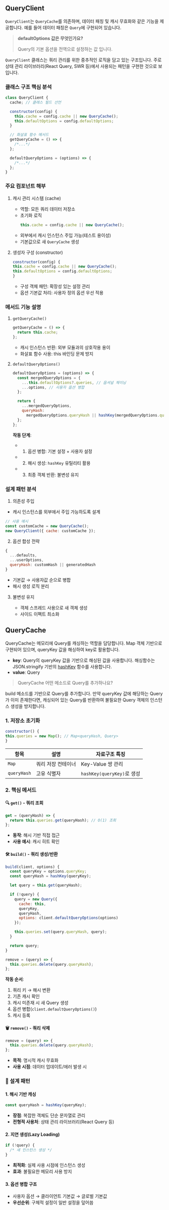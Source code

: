 ## QueryClient

`QueryClient`는 `QueryCache`를 의존하며, 데이터 패칭 및 캐시 무효화와 같은 기능을 제공합니다. 예를 들어 데이터 패칭은 `Query`에 구현되어 있습니다.

> **defaultOptions 값은 무엇인가요?**
>
> Query의 기본 옵션을 전역으로 설정하는 값 입니다.

`QueryClient` 클래스는 쿼리 관리를 위한 중추적인 로직을 담고 있는 구조입니다. 주로 상태 관리 라이브러리(React Query, SWR 등)에서 사용되는 패턴을 구현한 것으로 보입니다.

### 클래스 구조 핵심 분석

```js
class QueryClient {
  cache; // 클래스 필드 선언

  constructor(config) {
    this.cache = config.cache || new QueryCache();
    this.defaultOptions = config.defaultOptions;
  }

  // 화살표 함수 메서드
  getQueryCache = () => {
    /*...*/
  };

  defaultQueryOptions = (options) => {
    /*...*/
  };
}
```

### 주요 컴포넌트 해부

1. 캐시 관리 시스템 (cache)

   - 역할: 모든 쿼리 데이터 저장소
   - 초기화 로직
     ```javascript
     this.cache = config.cache || new QueryCache();
     ```
   - 외부에서 캐시 인스턴스 주입 가능(테스트 용이성)
   - 기본값으로 새 `QueryCache` 생성

2. 생성자 구성 (constructor)
   ```javascript
   constructor(config) {
   this.cache = config.cache || new QueryCache();
   this.defaultOptions = config.defaultOptions;
   }
   ```
   - 구성 객체 패턴: 확장성 있는 설정 관리
   - 옵션 기본값 처리: 사용자 정의 옵션 우선 적용

### 메서드 기능 설명

1. `getQueryCache()`

   ```javascript
   getQueryCache = () => {
     return this.cache;
   };
   ```

   - 캐시 인스턴스 반환: 외부 모듈과의 상호작용 용이
   - 화살표 함수 사용: this 바인딩 문제 방지

2. `defaultQueryOptions()`

   ```javascript
   defaultQueryOptions = (options) => {
     const mergedQueryOptions = {
       ...this.defaultOptions?.queries, // 옵셔널 체이닝
       ...options, // 사용자 옵션 병합
     };

     return {
       ...mergedQueryOptions,
       queryHash:
         mergedQueryOptions.queryHash || hashKey(mergedQueryOptions.queryKey),
     };
   };
   ```

   **작동 단계**:

   - 1. 옵션 병합: 기본 설정 + 사용자 설정
   - 2. 해시 생성: `hashKey` 유틸리티 활용
   - 3. 최종 객체 반환: 불변성 유지

### 설계 패턴 분석

1. 의존성 주입

- 캐시 인스턴스를 외부에서 주입 가능하도록 설계

```javascript
// 사용 예시
const customCache = new QueryCache();
new QueryClient({ cache: customCache });
```

2. 옵션 합성 전략

```javascript
{
  ...defaults,
  ...userOptions,
  queryHash: customHash || generatedHash
}
```

- 기본값 → 사용자값 순으로 병합
- 해시 생성 로직 분리

3. 불변성 유지

   - 객체 스프레드 사용으로 새 객체 생성
   - 사이드 이펙트 최소화

## QueryCache

QueryCache는 메모리에 Query를 캐싱하는 역할을 담당합니다. Map 객체 기반으로 구현되어 있으며, queryKey 값을 해싱하여 key로 활용합니다.

- **key**: Query의 queryKey 값을 기반으로 해싱된 값을 사용합니다. 해싱함수는 JSON.stringify 기반의 [hashKey](./tanstack-query-lite/core/util.js#L2) 함수를 사용합니다.
- **value**: Query

> QueryCache 어떤 메소드로 Query를 추가하나요?

build 메소드를 기반으로 Query를 추가합니다. 만약 queryKey 값에 해당하는 Query가 이미 존재한다면, 캐싱되어 있는 Query를 반환하여 불필요한 Query 객체의 인스턴스 생성을 방지합니다.

### 1. 저장소 초기화

```js
constructor() {
this.queries = new Map(); // Map<queryHash, Query>
}
```

| 항목        | 설명               | 자료구조 특징              |
| ----------- | ------------------ | -------------------------- |
| `Map`       | 쿼리 저장 컨테이너 | Key-Value 쌍 관리          |
| `queryHash` | 고유 식별자        | `hashKey(queryKey)`로 생성 |

### 2. 핵심 메서드

#### 🔍 `get()` - 쿼리 조회

```js
get = (queryHash) => {
  return this.queries.get(queryHash); // O(1) 조회
};
```

- **동작**: 해시 기반 직접 접근
- **사용 예시**: 캐시 히트 확인

#### 🛠️ `build()` - 쿼리 생성/반환

```js
build(client, options) {
  const queryKey = options.queryKey;
  const queryHash = hashKey(queryKey);

  let query = this.get(queryHash);

  if (!query) {
    query = new Query({
      cache: this,
      queryKey,
      queryHash,
      options: client.defaultQueryOptions(options)
    });

    this.queries.set(query.queryHash, query);
  }

  return query;
}

remove = (query) => {
  this.queries.delete(query.queryHash);
};
```

**작동 순서**:

1. 쿼리 키 → 해시 변환
2. 기존 캐시 확인
3. 캐시 미존재 시 새 Query 생성
4. 옵션 병합(`client.defaultQueryOptions()`)
5. 캐시 등록

#### 🗑️ `remove()` - 쿼리 삭제

```js
remove = (query) => {
  this.queries.delete(query.queryHash);
};
```

- **목적**: 명시적 캐시 무효화
- **사용 시점**: 데이터 업데이트/에러 발생 시

### 🎯 설계 패턴

#### 1. 해시 기반 캐싱

```js
const queryHash = hashKey(queryKey);
```

- **장점**: 복잡한 객체도 단순 문자열로 관리
- **전형적 사용처**: 상태 관리 라이브러리(React Query 등)

#### 2. 지연 생성(Lazy Loading)

```js
if (!query) {
  /* 새 인스턴스 생성 */
}
```

- **최적화**: 실제 사용 시점에 인스턴스 생성
- **효과**: 불필요한 메모리 사용 방지

#### 3. 옵션 병합 구조

- 사용자 옵션 → 클라이언트 기본값 → 글로벌 기본값
- **우선순위**: 구체적 설정이 일반 설정을 덮어씀
